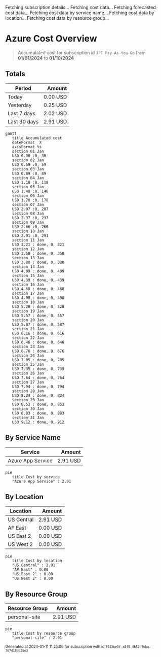 Fetching subscription details...
Fetching cost data...
Fetching forecasted cost data...
Fetching cost data by service name...
Fetching cost data by location...
Fetching cost data by resource group...
# Azure Cost Overview

> Accumulated cost for subscription id `JPF Pay-As-You-Go` from **01/01/2024** to **01/10/2024**

## Totals

|Period|Amount|
|---|---:|
|Today|0.00 USD|
|Yesterday|0.25 USD|
|Last 7 days|2.02 USD|
|Last 30 days|2.91 USD|

```mermaid
gantt
   title Accumulated cost
   dateFormat  X
   axisFormat %s
   section 01 Jan
   USD 0.30 :0, 30
   section 02 Jan
   USD 0.59 :0, 59
   section 03 Jan
   USD 0.89 :0, 89
   section 04 Jan
   USD 1.18 :0, 118
   section 05 Jan
   USD 1.48 :0, 148
   section 06 Jan
   USD 1.78 :0, 178
   section 07 Jan
   USD 2.07 :0, 207
   section 08 Jan
   USD 2.37 :0, 237
   section 09 Jan
   USD 2.66 :0, 266
   section 10 Jan
   USD 2.91 :0, 291
   section 11 Jan
   USD 3.21 : done, 0, 321
   section 12 Jan
   USD 3.50 : done, 0, 350
   section 13 Jan
   USD 3.80 : done, 0, 380
   section 14 Jan
   USD 4.09 : done, 0, 409
   section 15 Jan
   USD 4.39 : done, 0, 439
   section 16 Jan
   USD 4.68 : done, 0, 468
   section 17 Jan
   USD 4.98 : done, 0, 498
   section 18 Jan
   USD 5.28 : done, 0, 528
   section 19 Jan
   USD 5.57 : done, 0, 557
   section 20 Jan
   USD 5.87 : done, 0, 587
   section 21 Jan
   USD 6.16 : done, 0, 616
   section 22 Jan
   USD 6.46 : done, 0, 646
   section 23 Jan
   USD 6.76 : done, 0, 676
   section 24 Jan
   USD 7.05 : done, 0, 705
   section 25 Jan
   USD 7.35 : done, 0, 735
   section 26 Jan
   USD 7.64 : done, 0, 764
   section 27 Jan
   USD 7.94 : done, 0, 794
   section 28 Jan
   USD 8.24 : done, 0, 824
   section 29 Jan
   USD 8.53 : done, 0, 853
   section 30 Jan
   USD 8.83 : done, 0, 883
   section 31 Jan
   USD 9.12 : done, 0, 912
```

## By Service Name

|Service|Amount|
|---|---:|
|Azure App Service|2.91 USD|

```mermaid
pie
   title Cost by service
   "Azure App Service" : 2.91
```

## By Location

|Location|Amount|
|---|---:|
|US Central|2.91 USD|
|AP East|0.00 USD|
|US East 2|0.00 USD|
|US West 2|0.00 USD|

```mermaid
pie
   title Cost by location
   "US Central" : 2.91
   "AP East" : 0.00
   "US East 2" : 0.00
   "US West 2" : 0.00
```

## By Resource Group

|Resource Group|Amount|
|---|---:|
|personal-site|2.91 USD|

```mermaid
pie
   title Cost by resource group
   "personal-site" : 2.91
```

<sup>Generated at 2024-01-11 11:25:06 for subscription with id `4913be3f-a345-4652-9bba-767418dd25e3`</sup>
